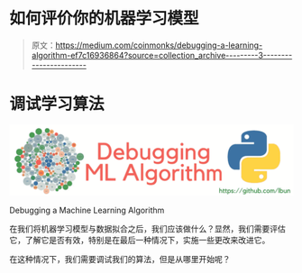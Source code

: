 # 如何评价你的机器学习模型

> 原文：<https://medium.com/coinmonks/debugging-a-learning-algorithm-ef7c16936864?source=collection_archive---------3----------------------->

# 调试学习算法

![](img/21dadbb0a6f072260b3e28fd02c1e689.png)

Debugging a Machine Learning Algorithm

在我们将机器学习模型与数据拟合之后，我们应该做什么？显然，我们需要评估它，了解它是否有效，特别是在最后一种情况下，实施一些更改来改进它。

在这种情况下，我们需要调试我们的算法，但是从哪里开始呢？